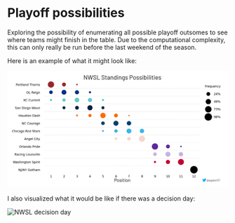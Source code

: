 # Playoff possibilities

Exploring the possibility of enumerating all possible playoff outsomes to
see where teams might finish in the table. Due to the computational
complexity, this can only really be run before the last weekend of the
season.

Here is an example of what it might look like:

![Playoff odds in a bubble grid chart](possibilities.png)

I also visualized what it would be like if there was a decision day:

![NWSL decision day](decision_day.gif)